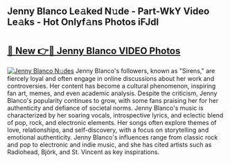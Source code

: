 ## Jenny Blanco Le𝚊ked N𝚞de - Part-WkY Video Le𝚊ks - Hot Onlyf𝚊ns Photos iFJdl

# <h2><a href="http://ac12778.deff.icu/?id=Jenny+Blanco">🔗 New 👉🔴 Jenny Blanco VIDEO Photos</a></h2>

[![Jenny Blanco N𝚞des](https://i.imgur.com/rIISA9y.gif)](http://ac12778.deff.icu/?id=Jenny+Blanco)
Jenny Blanco's followers, known as "Sirens," are fiercely loyal and often engage in online discussions about her work and controversies. Her content has become a cultural phenomenon, inspiring fan art, memes, and even academic analysis. Despite the criticism, Jenny Blanco's popularity continues to grow, with some fans praising her for her authenticity and defiance of societal norms. Jenny Blanco's music is characterized by her soaring vocals, introspective lyrics, and eclectic blend of pop, rock, and electronic elements. Her songs often explore themes of love, relationships, and self-discovery, with a focus on storytelling and emotional authenticity. Jenny Blanco's influences range from classic rock and pop to electronic and indie music, and she has cited artists such as Radiohead, Björk, and St. Vincent as key inspirations.
